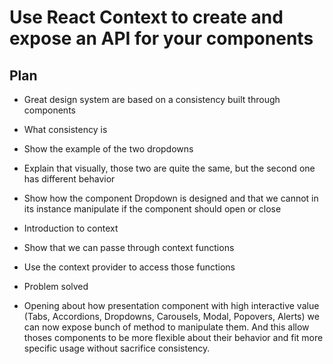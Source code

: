 # Use React Context to create and expose an API for your components



## Plan
* Great design system are based on a consistency built through components
* What consistency is
* Show the example of the two dropdowns
* Explain that visually, those two are quite the same, but the second one has different behavior
* Show how the component Dropdown is designed and that we cannot in its instance manipulate if the component should open or close

* Introduction to context
* Show that we can passe through context functions
* Use the context provider to access those functions
* Problem solved
* Opening about how presentation component with high interactive value (Tabs, Accordions, Dropdowns, Carousels, Modal, Popovers, Alerts) we can now expose bunch of method to manipulate them. And this allow thoses components to be more flexible about their behavior and fit more specific usage without sacrifice consistency.
